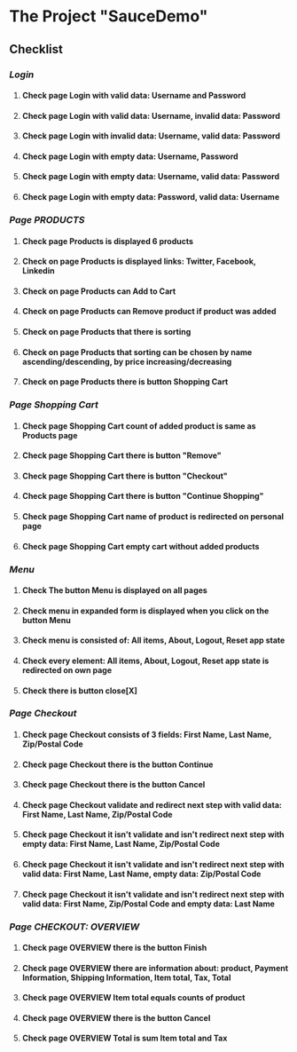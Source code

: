 # **The Project "SauceDemo"**
## Checklist
### **_Login_**
1. #### Check page Login with valid data: Username and Password
2. #### Check page Login with valid data: Username, invalid data: Password
3. #### Check page Login with invalid data: Username, valid data: Password
4. #### Check page Login with empty data: Username, Password
5. #### Check page Login with empty data: Username, valid data: Password
6. #### Check page Login with empty data: Password, valid data: Username
### **_Page PRODUCTS_**
1. #### Check page Products is displayed 6 products
2. #### Check on page Products is displayed links: Twitter, Facebook, Linkedin
3. #### Check on page Products can Add to Cart
4. #### Check on page Products can Remove product if product was added
5. #### Check on page Products that there is sorting
6. #### Check on page Products that sorting can be chosen by name ascending/descending, by price increasing/decreasing
7. #### Check on page Products there is button Shopping Cart
### **_Page Shopping Cart_**
1. #### Check page Shopping Cart count of added product is same as Products page
2. #### Check page Shopping Cart there is button "Remove"
3. #### Check page Shopping Cart there is button "Checkout"
4. #### Check page Shopping Cart there is button "Continue Shopping"
5. #### Check page Shopping Cart name of product is redirected on personal page
6. #### Check page Shopping Cart empty cart without added products
### **_Menu_**
1. #### Check The button Menu is displayed on all pages
2. #### Check menu in expanded form is displayed when you click on the button Menu
3. #### Check menu is consisted of: All items, About, Logout, Reset app state
4. #### Check every element: All items, About, Logout, Reset app state is redirected on own page
5. #### Check there is button close[X]
### **_Page Checkout_**
1. #### Check page Checkout consists of 3 fields: First Name, Last Name, Zip/Postal Code
2. #### Check page Checkout there is the button Continue
3. #### Check page Checkout there is the button Cancel
4. #### Check page Checkout validate and redirect next step with valid data: First Name, Last Name, Zip/Postal Code
5. #### Check page Checkout it isn't validate and isn't redirect next step with empty data: First Name, Last Name, Zip/Postal Code
6. #### Check page Checkout it isn't validate and isn't redirect next step with valid data: First Name, Last Name, empty data: Zip/Postal Code
7. #### Check page Checkout it isn't validate and isn't redirect next step with valid data: First Name, Zip/Postal Code and empty data: Last Name 
### **_Page CHECKOUT: OVERVIEW_**
1. #### Check page OVERVIEW there is the button Finish
2. #### Check page OVERVIEW there are information about: product, Payment Information, Shipping Information, Item total, Tax, Total
3. #### Check page OVERVIEW Item total equals counts of product
4. #### Check page OVERVIEW there is the button Cancel
5. #### Check page OVERVIEW Total is sum Item total and Tax
